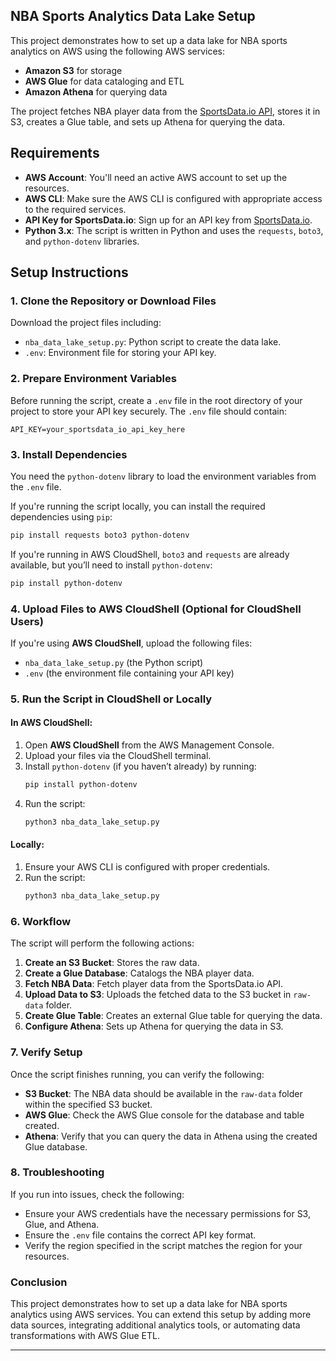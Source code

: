 ## NBA Sports Analytics Data Lake Setup

This project demonstrates how to set up a data lake for NBA sports analytics on AWS using the following AWS services:
- **Amazon S3** for storage
- **AWS Glue** for data cataloging and ETL
- **Amazon Athena** for querying data

The project fetches NBA player data from the [SportsData.io API](https://sportsdata.io/), stores it in S3, creates a Glue table, and sets up Athena for querying the data.

## Requirements
- **AWS Account**: You'll need an active AWS account to set up the resources.
- **AWS CLI**: Make sure the AWS CLI is configured with appropriate access to the required services.
- **API Key for SportsData.io**: Sign up for an API key from [SportsData.io](https://sportsdata.io/).
- **Python 3.x**: The script is written in Python and uses the `requests`, `boto3`, and `python-dotenv` libraries.

## Setup Instructions

### 1. Clone the Repository or Download Files

Download the project files including:
- `nba_data_lake_setup.py`: Python script to create the data lake.
- `.env`: Environment file for storing your API key.

### 2. Prepare Environment Variables
Before running the script, create a `.env` file in the root directory of your project to store your API key securely. The `.env` file should contain:

```text
API_KEY=your_sportsdata_io_api_key_here
```

### 3. Install Dependencies

You need the `python-dotenv` library to load the environment variables from the `.env` file.

If you're running the script locally, you can install the required dependencies using `pip`:

```bash
pip install requests boto3 python-dotenv
```

If you're running in AWS CloudShell, `boto3` and `requests` are already available, but you’ll need to install `python-dotenv`:

```bash
pip install python-dotenv
```

### 4. Upload Files to AWS CloudShell (Optional for CloudShell Users)
If you're using **AWS CloudShell**, upload the following files:
- `nba_data_lake_setup.py` (the Python script)
- `.env` (the environment file containing your API key)

### 5. Run the Script in CloudShell or Locally

#### In AWS CloudShell:
1. Open **AWS CloudShell** from the AWS Management Console.
2. Upload your files via the CloudShell terminal.
3. Install `python-dotenv` (if you haven’t already) by running:
   ```bash
   pip install python-dotenv
   ```
4. Run the script:
   ```bash
   python3 nba_data_lake_setup.py
   ```

#### Locally:
1. Ensure your AWS CLI is configured with proper credentials.
2. Run the script:
   ```bash
   python3 nba_data_lake_setup.py
   ```

### 6. Workflow
The script will perform the following actions:
1. **Create an S3 Bucket**: Stores the raw data.
2. **Create a Glue Database**: Catalogs the NBA player data.
3. **Fetch NBA Data**: Fetch player data from the SportsData.io API.
4. **Upload Data to S3**: Uploads the fetched data to the S3 bucket in `raw-data` folder.
5. **Create Glue Table**: Creates an external Glue table for querying the data.
6. **Configure Athena**: Sets up Athena for querying the data in S3.

### 7. Verify Setup
Once the script finishes running, you can verify the following:
- **S3 Bucket**: The NBA data should be available in the `raw-data` folder within the specified S3 bucket.
- **AWS Glue**: Check the AWS Glue console for the database and table created.
- **Athena**: Verify that you can query the data in Athena using the created Glue database.

### 8. Troubleshooting
If you run into issues, check the following:
- Ensure your AWS credentials have the necessary permissions for S3, Glue, and Athena.
- Ensure the `.env` file contains the correct API key format.
- Verify the region specified in the script matches the region for your resources.

### Conclusion
This project demonstrates how to set up a data lake for NBA sports analytics using AWS services. You can extend this setup by adding more data sources, integrating additional analytics tools, or automating data transformations with AWS Glue ETL.

---
